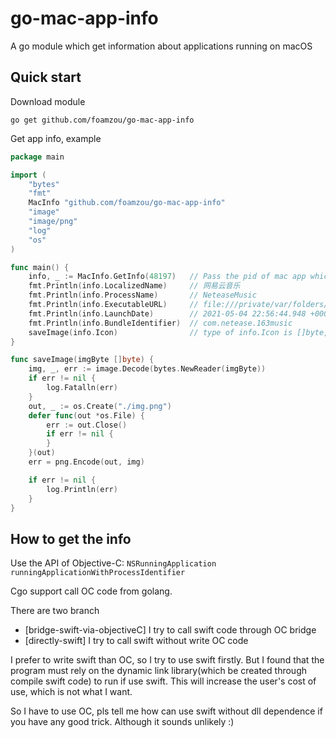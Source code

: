 # go-mac-app-info
A go module which get information about applications running on macOS

## Quick start
Download module
```shell
go get github.com/foamzou/go-mac-app-info
```
Get app info, example

```go
package main

import (
	"bytes"
	"fmt"
	MacInfo "github.com/foamzou/go-mac-app-info"
	"image"
	"image/png"
	"log"
	"os"
)

func main() {
	info, _ := MacInfo.GetInfo(48197)   // Pass the pid of mac app which is running
	fmt.Println(info.LocalizedName)     // 网易云音乐
	fmt.Println(info.ProcessName)       // NeteaseMusic
	fmt.Println(info.ExecutableURL)     // file:///private/var/folders/z_/1jhr05q92nb0xfn6l8jj0r5c0000gn/T/AppTranslocation/9FB995AD-7879-4275-A9A2-5592C8238632/d/NeteaseMusic.app/Contents/MacOS/NeteaseMusic
	fmt.Println(info.LaunchDate)        // 2021-05-04 22:56:44.948 +0000 UTC
	fmt.Println(info.BundleIdentifier)  // com.netease.163music
	saveImage(info.Icon)                // type of info.Icon is []byte, We can save it to disk or show to UI
}

func saveImage(imgByte []byte) {
	img, _, err := image.Decode(bytes.NewReader(imgByte))
	if err != nil {
		log.Fatalln(err)
	}
	out, _ := os.Create("./img.png")
	defer func(out *os.File) {
		err := out.Close()
		if err != nil {
		}
	}(out)
	err = png.Encode(out, img)

	if err != nil {
		log.Println(err)
	}
}
```

## How to get the info
Use the API of Objective-C: `NSRunningApplication runningApplicationWithProcessIdentifier`

Cgo support call OC code from golang.

There are two branch
- [bridge-swift-via-objectiveC] I try to call swift code through OC bridge
- [directly-swift] I try to call swift without write OC code

I prefer to write swift than OC, so I try to use swift firstly. But I found that the program 
must rely on the dynamic link library(which be created through compile swift code) to run if use swift. 
This will increase the user's cost of use, which is not what I want.

So I have to use OC, pls tell me how can use swift without dll dependence if you have any good trick. Although it sounds unlikely :)
